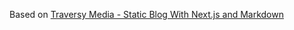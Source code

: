 Based on [Traversy Media - Static Blog With Next.js and Markdown](https://www.youtube.com/watch?v=MrjeefD8sac)
